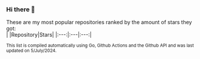 ### Hi there 👋
These are my most popular repositories ranked by the amount of stars they got:<br>
| |Repository|Stars|
|:---:|:---|:---:|

<sub>This list is compiled automatically using Go, Github Actions and the Github API and was last updated on 5/July/2024.</sub>

